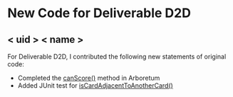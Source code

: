# New Code for Deliverable D2D

## < uid > < name >

For Deliverable D2D, I contributed the following new statements of original code:

- Completed the [canScore()](https://gitlab.cecs.anu.edu.au/u7145408/comp1110-ass2/-/blob/master/src/comp1110/ass2/Arboretum.java#L341-386) method in Arboretum
- Added JUnit test for [isCardAdjacentToAnotherCard()](https://gitlab.cecs.anu.edu.au/u7145408/comp1110-ass2/-/blob/master/tests/comp1110/ass2/isCardAdjacentToAnotherCardTest.java)

